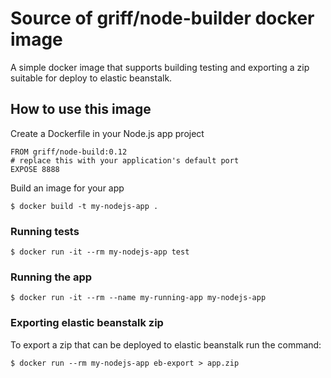 # Source of griff/node-builder docker image

A simple docker image that supports building testing and exporting a zip
suitable for deploy to elastic beanstalk.

## How to use this image

Create a Dockerfile in your Node.js app project

```
FROM griff/node-build:0.12
# replace this with your application's default port
EXPOSE 8888
````

Build an image for your app

```
$ docker build -t my-nodejs-app .
```

### Running tests

```
$ docker run -it --rm my-nodejs-app test
```

### Running the app

```
$ docker run -it --rm --name my-running-app my-nodejs-app
```

### Exporting elastic beanstalk zip

To export a zip that can be deployed to elastic beanstalk run the command:

```
$ docker run --rm my-nodejs-app eb-export > app.zip
```


